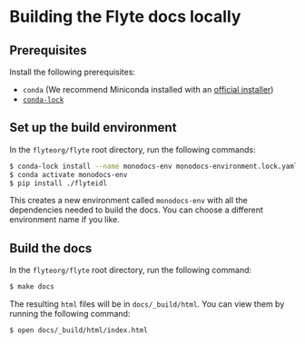 # Building the Flyte docs locally

## Prerequisites

Install the following prerequisites:

* `conda` (We recommend Miniconda installed with an [official installer](https://docs.conda.io/projects/miniconda/en/latest/index.html#latest-miniconda-installer-links))
* [`conda-lock`](https://github.com/conda/conda-lock)


## Set up the build environment

In the `flyteorg/flyte` root directory, run the following commands:

```bash
$ conda-lock install --name monodocs-env monodocs-environment.lock.yaml
$ conda activate monodocs-env
$ pip install ./flyteidl
```

This creates a new environment called `monodocs-env` with all the dependencies needed to build the docs. You can choose a different environment name if you like.


## Build the docs

In the `flyteorg/flyte` root directory, run the following command:

```bash
$ make docs
```

The resulting `html` files will be in `docs/_build/html`. You can view them by running the following command:

```bash
$ open docs/_build/html/index.html
```
